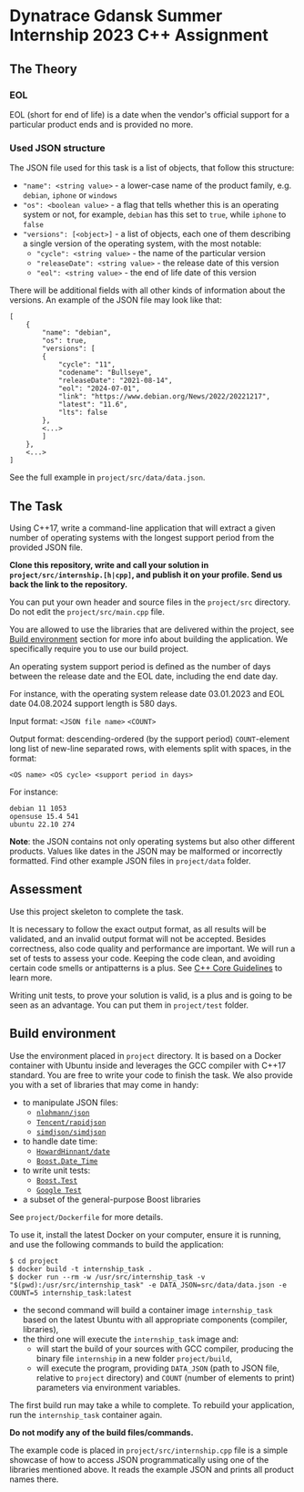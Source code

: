 # Dynatrace Gdansk Summer Internship 2023 C++ Assignment
## The Theory
### EOL
EOL (short for end of life) is a date when the vendor's official support for a particular product ends and is provided no more.

### Used JSON structure
The JSON file used for this task is a list of objects, that follow this structure:
- `"name": <string value>` - a lower-case name of the product family, e.g. `debian`, `iphone` or `windows`
- `"os": <boolean value>` - a flag that tells whether this is an operating system or not, for example, `debian` has this set to `true`, while `iphone` to `false`
- `"versions": [<object>]` - a list of objects, each one of them describing a single version of the operating system, with the most notable:
    - `"cycle": <string value>` - the name of the particular version
    - `"releaseDate": <string value>` - the release date of this version
    - `"eol": <string value>` -  the end of life date of this version

There will be additional fields with all other kinds of information about the versions. 
An example of the JSON file may look like that:

```
[
    {
        "name": "debian",
        "os": true,
        "versions": [
        {
            "cycle": "11",
            "codename": "Bullseye",
            "releaseDate": "2021-08-14",
            "eol": "2024-07-01",
            "link": "https://www.debian.org/News/2022/20221217",
            "latest": "11.6",
            "lts": false
        },
        <...>
        ]
    },
    <...>
]
```
See the full example in `project/src/data/data.json`.

## The Task

Using C++17, write a command-line application that will extract a given number of operating systems with the longest support period from the provided JSON file.

**Clone this repository, write and call your solution in `project/src/internship.[h|cpp]`, and publish it on your profile. Send us back the link to the repository.**

You can put your own header and source files in the `project/src` directory.
Do not edit the `project/src/main.cpp` file.

You are allowed to use the libraries that are delivered within the project, see [Build environment](#build-environment) section for more info about building the application. We specifically require you to use our build project.

An operating system support period is defined as the number of days between the release date and the EOL date, including the end date day.

For instance, with the operating system release date 03.01.2023 and EOL date 04.08.2024 support length is 580 days.

Input format: `<JSON file name>` `<COUNT>`

Output format: descending-ordered (by the support period) `COUNT`-element long list of new-line separated rows, with elements split with spaces, in the format:
```
<OS name> <OS cycle> <support period in days>
```

For instance:
```
debian 11 1053
opensuse 15.4 541
ubuntu 22.10 274
```
**Note**: the JSON contains not only operating systems but also other different products. Values like dates in the JSON may be malformed or incorrectly formatted. Find other example JSON files in `project/data` folder.

## Assessment
Use this project skeleton to complete the task.

It is necessary to follow the exact output format, as all results will be validated, and an invalid output format will not be accepted. Besides correctness, also code quality and performance are important. We will run a set of tests to assess your code. Keeping the code clean, and avoiding certain code smells or antipatterns is a plus. See [C++ Core Guidelines](https://isocpp.github.io/CppCoreGuidelines/CppCoreGuidelines) to learn more.

Writing unit tests, to prove your solution is valid, is a plus and is going to be seen as an advantage. You can put them in `project/test` folder.

## Build environment
Use the environment placed in `project` directory. It is based on a Docker container with Ubuntu inside and leverages the GCC compiler with C++17 standard. You are free to write your code to finish the task. We also provide you with a set of libraries that may come in handy:
- to manipulate JSON files:
    - [`nlohmann/json`](https://github.com/nlohmann/json)
    - [`Tencent/rapidjson`](https://github.com/Tencent/rapidjson)
    - [`simdjson/simdjson`](https://github.com/simdjson/simdjson)
- to handle date time:
    - [`HowardHinnant/date`](https://github.com/HowardHinnant/date)
    - [`Boost.Date_Time`](https://www.boost.org/doc/libs/1_62_0/doc/html/date_time.html)
- to write unit tests:
    - [`Boost.Test`](https://www.boost.org/doc/libs/1_80_0/libs/test/doc/html/index.html)
    - [`Google Test`](https://google.github.io/googletest/)
- a subset of the general-purpose Boost libraries

See `project/Dockerfile` for more details.

To use it, install the latest Docker on your computer, ensure it is running, and use the following commands to build the application:
```
$ cd project
$ docker build -t internship_task .
$ docker run --rm -w /usr/src/internship_task -v "$(pwd):/usr/src/internship_task" -e DATA_JSON=src/data/data.json -e COUNT=5 internship_task:latest
```
- the second command will build a container image `internship_task` based on the latest Ubuntu with all appropriate components (compiler, libraries), 
- the third one will execute the `internship_task` image and:
    - will start the build of your sources with GCC compiler, producing the binary file `internship` in a new folder `project/build`,
    - will execute the program, providing `DATA_JSON` (path to JSON file, relative to `project` directory) and `COUNT` (number of elements to print) parameters via environment variables.

The first build run may take a while to complete. To rebuild your application, run the `internship_task` container again.

**Do not modify any of the build files/commands.**

The example code is placed in `project/src/internship.cpp` file is a simple showcase of how to access JSON programmatically using one of the libraries mentioned above. It reads the example JSON and prints all product names there.
